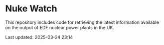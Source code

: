 # Nuke Watch

This repository includes code for retrieving the latest information available on the output of EDF nuclear power plants in the UK.

Last updated: 2025-03-24 23:14